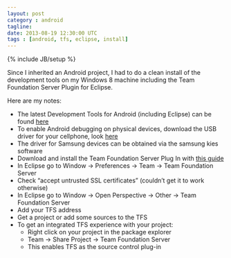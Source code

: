 ```yaml
---
layout: post
category : android
tagline:
date: 2013-08-19 12:30:00 UTC  
tags : [android, tfs, eclipse, install]
---
```

{% include JB/setup %}

Since I inherited an Android project, I had to do a clean install of the development tools on my Windows 8 machine including the Team Foundation Server Plugin for Eclipse.

Here are my notes:

- The latest Development Tools for Android (including Eclipse) can be found [here](http://developer.android.com/sdk/index.html)
- To enable Android debugging on physical devices, download the USB driver for your cellphone, look [here](http://developer.android.com/tools/device.html)
- The driver for Samsung devices can be obtained via the samsung kies software
- Download and install the Team Foundation Server Plug In with [this guide](http://msdn.microsoft.com/en-us/library/hh301122.aspx)
- In Eclipse go to Window -> Preferences -> Team -> Team Foundation Server
- Check “accept untrusted SSL certificates” (couldn’t get it to work otherwise)
- In Eclipse go to Window -> Open Perspective -> Other -> Team Foundation Server
- Add your TFS address
- Get a project or add some sources to the TFS
- To get an integrated TFS experience with your project:
	- Right click on your project in the package explorer
	- Team -> Share Project -> Team Foundation Server
	- This enables TFS as the source control plug-in



